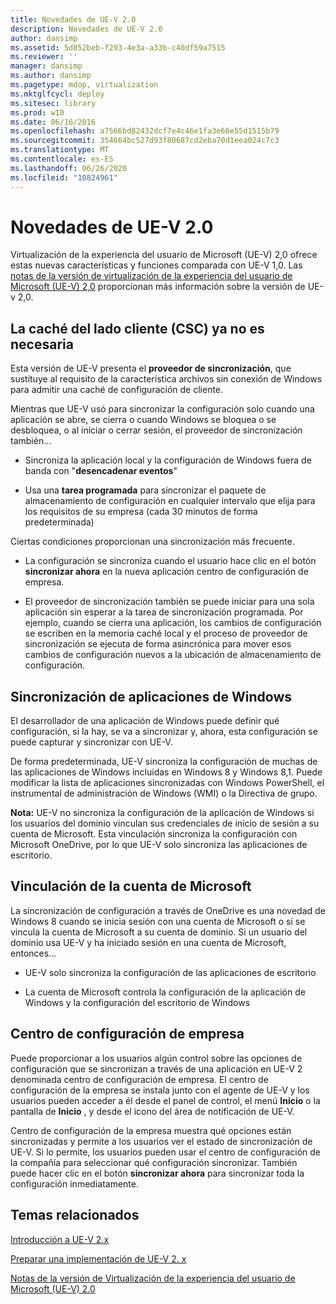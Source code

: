 ```yaml
---
title: Novedades de UE-V 2.0
description: Novedades de UE-V 2.0
author: dansimp
ms.assetid: 5d852beb-f293-4e3a-a33b-c40df59a7515
ms.reviewer: ''
manager: dansimp
ms.author: dansimp
ms.pagetype: mdop, virtualization
ms.mktglfcycl: deploy
ms.sitesec: library
ms.prod: w10
ms.date: 06/16/2016
ms.openlocfilehash: a7566bd82432dcf7e4c46e1fa3e66e55d1515b79
ms.sourcegitcommit: 354664bc527d93f80687cd2eba70d1eea024c7c3
ms.translationtype: MT
ms.contentlocale: es-ES
ms.lasthandoff: 06/26/2020
ms.locfileid: "10824961"
---
```

# Novedades de UE-V 2.0


Virtualización de la experiencia del usuario de Microsoft (UE-V) 2,0 ofrece estas nuevas características y funciones comparada con UE-V 1,0. Las [notas de la versión de virtualización de la experiencia del usuario de Microsoft (UE-V) 2,0](microsoft-user-experience-virtualization--ue-v--20-release-notesuevv2.md) proporcionan más información sobre la versión de UE-v 2,0.

## La caché del lado cliente (CSC) ya no es necesaria


Esta versión de UE-V presenta el **proveedor de sincronización**, que sustituye al requisito de la característica archivos sin conexión de Windows para admitir una caché de configuración de cliente.

Mientras que UE-V usó para sincronizar la configuración solo cuando una aplicación se abre, se cierra o cuando Windows se bloquea o se desbloquea, o al iniciar o cerrar sesión, el proveedor de sincronización también...

-   Sincroniza la aplicación local y la configuración de Windows fuera de banda con "**desencadenar eventos**"

-   Usa una **tarea programada** para sincronizar el paquete de almacenamiento de configuración en cualquier intervalo que elija para los requisitos de su empresa (cada 30 minutos de forma predeterminada)

Ciertas condiciones proporcionan una sincronización más frecuente.

-   La configuración se sincroniza cuando el usuario hace clic en el botón **sincronizar ahora** en la nueva aplicación centro de configuración de empresa.

-   El proveedor de sincronización también se puede iniciar para una sola aplicación sin esperar a la tarea de sincronización programada. Por ejemplo, cuando se cierra una aplicación, los cambios de configuración se escriben en la memoria caché local y el proceso de proveedor de sincronización se ejecuta de forma asincrónica para mover esos cambios de configuración nuevos a la ubicación de almacenamiento de configuración.

## Sincronización de aplicaciones de Windows


El desarrollador de una aplicación de Windows puede definir qué configuración, si la hay, se va a sincronizar y, ahora, esta configuración se puede capturar y sincronizar con UE-V.

De forma predeterminada, UE-V sincroniza la configuración de muchas de las aplicaciones de Windows incluidas en Windows 8 y Windows 8,1. Puede modificar la lista de aplicaciones sincronizadas con Windows PowerShell, el instrumental de administración de Windows (WMI) o la Directiva de grupo.

**Nota:**  UE-V no sincroniza la configuración de la aplicación de Windows si los usuarios del dominio vinculan sus credenciales de inicio de sesión a su cuenta de Microsoft. Esta vinculación sincroniza la configuración con Microsoft OneDrive, por lo que UE-V solo sincroniza las aplicaciones de escritorio.

 

## Vinculación de la cuenta de Microsoft


La sincronización de configuración a través de OneDrive es una novedad de Windows 8 cuando se inicia sesión con una cuenta de Microsoft o si se vincula la cuenta de Microsoft a su cuenta de dominio. Si un usuario del dominio usa UE-V y ha iniciado sesión en una cuenta de Microsoft, entonces...

-   UE-V solo sincroniza la configuración de las aplicaciones de escritorio

-   La cuenta de Microsoft controla la configuración de la aplicación de Windows y la configuración del escritorio de Windows

## Centro de configuración de empresa


Puede proporcionar a los usuarios algún control sobre las opciones de configuración que se sincronizan a través de una aplicación en UE-V 2 denominada centro de configuración de empresa. El centro de configuración de la empresa se instala junto con el agente de UE-V y los usuarios pueden acceder a él desde el panel de control, el menú **Inicio** o la pantalla de **Inicio** , y desde el icono del área de notificación de UE-V.

Centro de configuración de la empresa muestra qué opciones están sincronizadas y permite a los usuarios ver el estado de sincronización de UE-V. Si lo permite, los usuarios pueden usar el centro de configuración de la compañía para seleccionar qué configuración sincronizar. También puede hacer clic en el botón **sincronizar ahora** para sincronizar toda la configuración inmediatamente.






## Temas relacionados


[Introducción a UE-V 2.x](get-started-with-ue-v-2x-new-uevv2.md)

[Preparar una implementación de UE-V 2. x](prepare-a-ue-v-2x-deployment-new-uevv2.md)

[Notas de la versión de Virtualización de la experiencia del usuario de Microsoft (UE-V) 2.0](microsoft-user-experience-virtualization--ue-v--20-release-notesuevv2.md)

 

 





